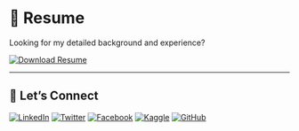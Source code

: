 # 🔹 Resume  

Looking for my detailed background and experience?  

[![Download Resume](https://img.shields.io/badge/Download-Resume-green?style=for-the-badge&logo=adobeacrobatreader)](resume.pdf)

---

## 🧶 Let’s Connect

[![LinkedIn](https://img.shields.io/badge/LinkedIn-Profile-0A66C2?style=for-the-badge&logo=linkedin&logoColor=white)](https://www.linkedin.com/in/mutayyubmajeed/)
[![Twitter](https://img.shields.io/badge/Twitter-Profile-1DA1F2?style=for-the-badge&logo=twitter&logoColor=white)](https://x.com/mutayyubmajeed)
[![Facebook](https://img.shields.io/badge/Facebook-Profile-1877F2?style=for-the-badge&logo=facebook&logoColor=white)](https://www.facebook.com/mutayyubmajeed/)
[![Kaggle](https://img.shields.io/badge/Kaggle-Profile-20BEFF?style=for-the-badge&logo=kaggle&logoColor=white)](https://www.kaggle.com/mutayyubmajeed)
[![GitHub](https://img.shields.io/badge/GitHub-Profile-black?style=for-the-badge&logo=github)](https://github.com/mutayyub)
